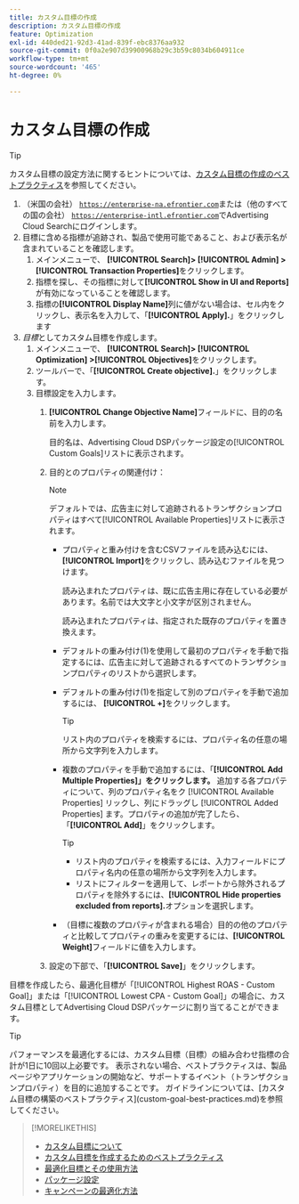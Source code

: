 ```yaml
---
title: カスタム目標の作成
description: カスタム目標の作成
feature: Optimization
exl-id: 440ded21-92d3-41ad-839f-ebc8376aa932
source-git-commit: 0f0a2e907d39900968b29c3b59c8034b604911ce
workflow-type: tm+mt
source-wordcount: '465'
ht-degree: 0%

---
```


# カスタム目標の作成

>[!TIP]
>
>カスタム目標の設定方法に関するヒントについては、[カスタム目標の作成のベストプラクティス](custom-goal-best-practices.md)を参照してください。

1. （米国の会社） [`https://enterprise-na.efrontier.com`](https://enterprise-na.efrontier.com)または（他のすべての国の会社） [`https://enterprise-intl.efrontier.com`](https://enterprise-intl.efrontier.com)でAdvertising Cloud Searchにログインします。
1. 目標に含める指標が追跡され、製品で使用可能であること、および表示名が含まれていることを確認します。
   1. メインメニューで、 **[!UICONTROL Search]> [!UICONTROL Admin] >[!UICONTROL Transaction Properties]**&#x200B;をクリックします。
   1. 指標を探し、その指標に対して&#x200B;**[!UICONTROL Show in UI and Reports]**&#x200B;が有効になっていることを確認します。
   1. 指標の&#x200B;**[!UICONTROL Display Name]**&#x200B;列に値がない場合は、セル内をクリックし、表示名を入力して、「**[!UICONTROL Apply].**」をクリックします
1. *目標*&#x200B;としてカスタム目標を作成します。
   1. メインメニューで、 **[!UICONTROL Search]> [!UICONTROL Optimization] >[!UICONTROL Objectives]**&#x200B;をクリックします。
   1. ツールバーで、「**[!UICONTROL Create objective].**」をクリックします。
   1. 目標設定を入力します。
      1. **[!UICONTROL Change Objective Name]**&#x200B;フィールドに、目的の名前を入力します。

         目的名は、Advertising Cloud DSPパッケージ設定の[!UICONTROL Custom Goals]リストに表示されます。

      1. 目的とのプロパティの関連付け：

         >[!NOTE]
         >
         > デフォルトでは、広告主に対して追跡されるトランザクションプロパティはすべて[!UICONTROL Available Properties]リストに表示されます。

         * プロパティと重み付けを含むCSVファイルを読み込むには、**[!UICONTROL Import]**&#x200B;をクリックし、読み込むファイルを見つけます。

            読み込まれたプロパティは、既に広告主用に存在している必要があります。名前では大文字と小文字が区別されません。

            読み込まれたプロパティは、指定された既存のプロパティを置き換えます。

         * デフォルトの重み付け(1)を使用して最初のプロパティを手動で指定するには、広告主に対して追跡されるすべてのトランザクションプロパティのリストから選択します。

         * デフォルトの重み付け(1)を指定して別のプロパティを手動で追加するには、 **[!UICONTROL +]**&#x200B;をクリックします。

            >[!TIP]
            >
            > リスト内のプロパティを検索するには、プロパティ名の任意の場所から文字列を入力します。

         * 複数のプロパティを手動で追加するには、「**[!UICONTROL Add Multiple Properties]」をクリックします。** 追加する各プロパティについて、列のプロパティ名をク [!UICONTROL Available Properties] リックし、列にドラッグし [!UICONTROL Added Properties] ます。プロパティの追加が完了したら、「**[!UICONTROL Add]**」をクリックします。

            >[!TIP]
            >
            >* リスト内のプロパティを検索するには、入力フィールドにプロパティ名内の任意の場所から文字列を入力します。
            >* リストにフィルターを適用して、レポートから除外されるプロパティを除外するには、**[!UICONTROL Hide properties excluded from reports].**&#x200B;オプションを選択します。


         * （目標に複数のプロパティが含まれる場合）目的の他のプロパティと比較してプロパティの重みを変更するには、**[!UICONTROL Weight]**&#x200B;フィールドに値を入力します。
      1. 設定の下部で、「**[!UICONTROL Save]**」をクリックします。


目標を作成したら、最適化目標が「[!UICONTROL Highest ROAS - Custom Goal]」または「[!UICONTROL Lowest CPA - Custom Goal]」の場合に、カスタム目標としてAdvertising Cloud DSPパッケージに割り当てることができます。

>[!TIP]
>
><!-- optimum? Or optimization won't happen at all w/out it? -->パフォーマンスを最適化するには、カスタム目標（目標）の組み合わせ指標の合計が1日に10回以上必要です。 表示されない場合、ベストプラクティスは、製品ページやアプリケーションの開始など、サポートするイベント（トランザクションプロパティ）を目的に追加することです。 ガイドラインについては、[カスタム目標の構築のベストプラクティス](custom-goal-best-practices.md)を参照してください。

>[!MORELIKETHIS]
>
>* [カスタム目標について](custom-goal-about.md)
>* [カスタム目標を作成するためのベストプラクティス](custom-goal-best-practices.md)
>* [最適化目標とその使用方法](optimization-goals.md)
>* [パッケージ設定](/help/dsp/campaign-management/packages/package-settings.md)
> * [キャンペーンの最適化方法](optimization-how-dsp-optimizes-campaigns.md)

